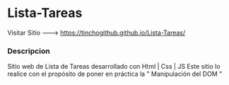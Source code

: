 # Lista-Tareas

Visitar Sitio ---> https://tinchogithub.github.io/Lista-Tareas/

### Descripcion

Sitio web de Lista de Tareas desarrollado con Html | Css | JS
Este sitio lo realice con el propósito de poner en práctica la " Manipulación del DOM "
